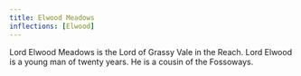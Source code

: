 ```yaml
---
title: Elwood Meadows
inflections: [Elwood]
---
```


Lord Elwood Meadows is the Lord of Grassy Vale in the Reach. Lord Elwood is a young man of twenty years. He is a cousin of the Fossoways.


